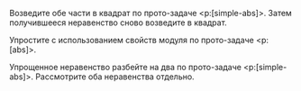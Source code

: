 Возведите обе части в квадрат по прото-задаче <p:[simple-abs]>. Затем получившееся неравенство сново возведите в квадрат.

Упростите с использованием свойств модуля по прото-задаче <p:[abs]>.

Упрощенное неравенство разбейте на два по прото-задаче <p:[simple-abs]>. Рассмотрите оба неравенства отдельно.